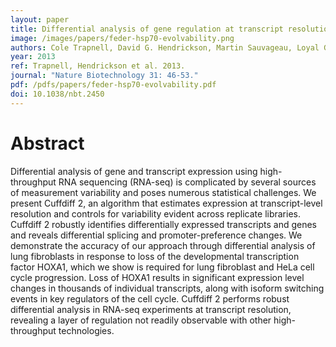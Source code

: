 ```yaml
---
layout: paper
title: Differential analysis of gene regulation at transcript resolution with RNA-seq
image: /images/papers/feder-hsp70-evolvability.png
authors: Cole Trapnell, David G. Hendrickson, Martin Sauvageau, Loyal Goff, John L. Rinn, Lior Pachter.
year: 2013
ref: Trapnell, Hendrickson et al. 2013.
journal: "Nature Biotechnology 31: 46-53."
pdf: /pdfs/papers/feder-hsp70-evolvability.pdf
doi: 10.1038/nbt.2450
---
```


# Abstract

Differential analysis of gene and transcript expression using high-throughput RNA sequencing (RNA-seq) is complicated by several sources of measurement variability and poses numerous statistical challenges. We present Cuffdiff 2, an algorithm that estimates expression at transcript-level resolution and controls for variability evident across replicate libraries. Cuffdiff 2 robustly identifies differentially expressed transcripts and genes and reveals differential splicing and promoter-preference changes. We demonstrate the accuracy of our approach through differential analysis of lung fibroblasts in response to loss of the developmental transcription factor HOXA1, which we show is required for lung fibroblast and HeLa cell cycle progression. Loss of HOXA1 results in significant expression level changes in thousands of individual transcripts, along with isoform switching events in key regulators of the cell cycle. Cuffdiff 2 performs robust differential analysis in RNA-seq experiments at transcript resolution, revealing a layer of regulation not readily observable with other high-throughput technologies.